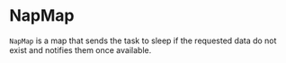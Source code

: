 # NapMap

`NapMap` is a map that sends the task to sleep if the requested data do not exist and notifies them once available.

